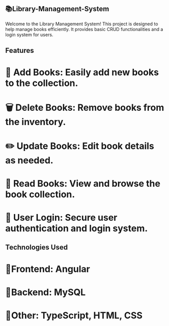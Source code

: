## 📚Library-Management-System
Welcome to the Library Management System! This project is designed to help manage books efficiently. It provides basic CRUD functionalities and a login system for users.

## Features
# 📝 Add Books: Easily add new books to the collection.
# 🗑️ Delete Books: Remove books from the inventory.
# ✏️ Update Books: Edit book details as needed.
# 📖 Read Books: View and browse the book collection.
# 🔐 User Login: Secure user authentication and login system.
## Technologies Used
# 📝Frontend: Angular
# 📝Backend: MySQL
# 📝Other: TypeScript, HTML, CSS
